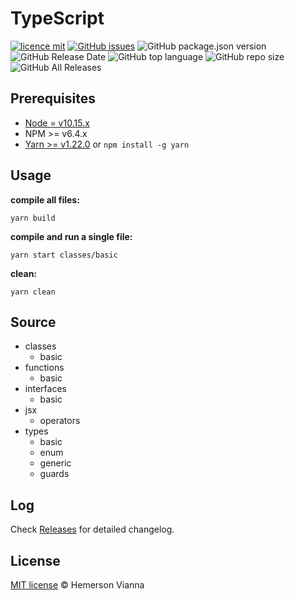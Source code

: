 # TypeScript

[![licence mit](https://img.shields.io/badge/license-MIT-blue.svg?style=flat-square)](http://hemersonvianna.mit-license.org/)
[![GitHub issues](https://img.shields.io/github/issues/org-minerva/typescript.svg)](https://github.com/org-minerva/typescript/issues)
![GitHub package.json version](https://img.shields.io/github/package-json/v/org-minerva/typescript.svg)
![GitHub Release Date](https://img.shields.io/github/release-date/org-minerva/typescript.svg)
![GitHub top language](https://img.shields.io/github/languages/top/org-minerva/typescript.svg)
![GitHub repo size](https://img.shields.io/github/repo-size/org-minerva/typescript.svg)
![GitHub All Releases](https://img.shields.io/github/downloads/org-minerva/typescript/total.svg)

## Prerequisites

- [Node = v10.15.x](https://nodejs.org/en/)
- NPM >= v6.4.x
- [Yarn >= v1.22.0](https://yarnpkg.com/en/docs/install#linux-tab) or `npm install -g yarn`

## Usage

**compile all files:**

```
yarn build
```

**compile and run a single file:**

```
yarn start classes/basic
```

**clean:**

```
yarn clean
```

## Source

- classes
  - basic
- functions
  - basic
- interfaces
  - basic
- jsx
  - operators
- types
  - basic
  - enum
  - generic
  - guards

## Log

Check [Releases](https://github.com/org-minerva/typescript/releases) for detailed changelog.

## License

[MIT license](http://hemersonvianna.mit-license.org/) © Hemerson Vianna
